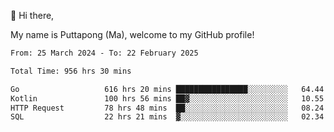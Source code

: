 👋 Hi there,

My name is Puttapong (Ma), welcome to my GitHub profile!

<!--START_SECTION:waka-->

```txt
From: 25 March 2024 - To: 22 February 2025

Total Time: 956 hrs 30 mins

Go                   616 hrs 20 mins ████████████████░░░░░░░░░   64.44 %
Kotlin               100 hrs 56 mins ██▓░░░░░░░░░░░░░░░░░░░░░░   10.55 %
HTTP Request         78 hrs 48 mins  ██░░░░░░░░░░░░░░░░░░░░░░░   08.24 %
SQL                  22 hrs 21 mins  ▓░░░░░░░░░░░░░░░░░░░░░░░░   02.34 %
```

<!--END_SECTION:waka-->
